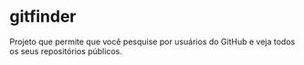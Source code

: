 # gitfinder
 Projeto que permite que você pesquise por usuários do GitHub e veja todos os seus repositórios públicos. 
